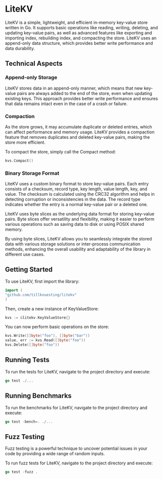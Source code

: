 # LiteKV
LiteKV is a simple, lightweight, and efficient in-memory key-value store written in Go.
It supports basic operations like reading, writing, deleting, and updating key-value pairs,
as well as advanced features like exporting and importing index, rebuilding index,
and compacting the store. LiteKV uses an append-only data structure,
which provides better write performance and data durability.

## Technical Aspects
### Append-only Storage
LiteKV stores data in an append-only manner, which means that new key-value pairs are always added
to the end of the store, even when updating existing keys. This approach provides better write performance
and ensures that data remains intact even in the case of a crash or failure.
### Compaction
As the store grows, it may accumulate duplicate or deleted entries, which can affect performance and
memory usage. LiteKV provides a compaction feature that removes duplicates and deleted key-value pairs,
making the store more efficient.

To compact the store, simply call the Compact method:
```go
kvs.Compact()
```
### Binary Storage Format

LiteKV uses a custom binary format to store key-value pairs. 
Each entry consists of a checksum, record type, key length, value length, key, and value. 
The checksum is calculated using the CRC32 algorithm and helps in detecting corruption or 
inconsistencies in the data. The record type indicates whether the entry is a normal key-value pair
or a deleted one.

LiteKV uses byte slices as the underlying data format for storing key-value pairs. Byte slices offer 
versatility and flexibility, making it easier to perform various operations such as saving data to disk or using POSIX shared memory.

By using byte slices, LiteKV allows you to seamlessly integrate the stored data with various storage
solutions or inter-process communication methods, enhancing the overall usability and adaptability of the
library in different use cases.


## Getting Started

To use LiteKV, first import the library:
```go
import (
"github.com/tillknuesting/litekv"
)
```
Then, create a new instance of KeyValueStore:
```go
kvs := &litekv.KeyValueStore{}
```
You can now perform basic operations on the store:
```go
kvs.Write([]byte("foo"), []byte("bar"))
value, err := kvs.Read([]byte("foo"))
kvs.Delete([]byte("foo"))
```
## Running Tests

To run the tests for LiteKV, navigate to the project directory and execute:
```go
go test ./...
```
## Running Benchmarks
To run the benchmarks for LiteKV, navigate to the project directory and execute:
```go
go test -bench=. ./...
```

## Fuzz Testing
Fuzz testing is a powerful technique to uncover potential issues in your code by providing
a wide range of random inputs.

To run fuzz tests for LiteKV, navigate to the project directory and execute:
```go
go test -fuzz .
```


